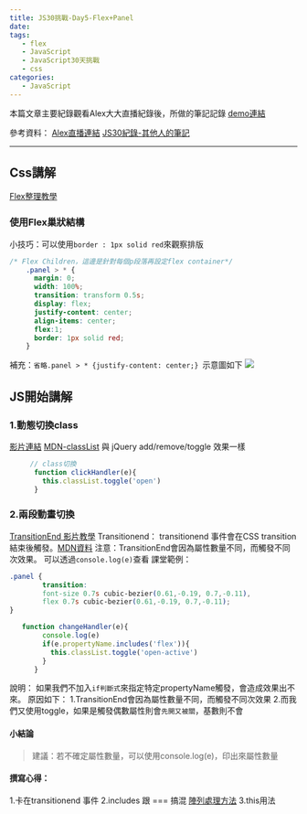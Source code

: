 ```yaml
---
title: JS30挑戰-Day5-Flex+Panel
date: 
tags:
   - flex
   - JavaScript
   - JavaScript30天挑戰 
   - css
categories:
   - JavaScript
---
```


本篇文章主要紀錄觀看Alex大大直播紀錄後，所做的筆記記錄
[demo連結](https://chun-wen.github.io/JavaScript30/05%20-%20Flex%20Panel%20Gallery/index-chunwen.html)

參考資料：
[Alex直播連結](https://www.youtube.com/watch?v=7hGFTNGommU&list=PLEfh-m_KG4dYbxVoYDyT_fmXZHnuKg2Fq&index=5)
[JS30紀錄-其他人的筆記](https://shunnien.github.io/2017/12/18/Javascript30days-5/)
<!-- more -->
- - - -
## Css講解
[Flex整理教學](https://chun-wen.github.io/2019/09/03/2019-09-03Flex%E6%8E%92%E7%89%88%E6%95%B4%E7%90%86/#more)
### 使用Flex巢狀結構
小技巧：可以使用`border : 1px solid red`來觀察排版

```css
/* Flex Children，這邊是針對每個p段落再設定flex container*/
    .panel > * {
      margin: 0;
      width: 100%;
      transition: transform 0.5s;
      display: flex;
      justify-content: center;
      align-items: center;
      flex:1;
      border: 1px solid red;
    }
```
補充：`省略.panel > * {justify-content: center;} `示意圖如下
![](https://i.imgur.com/yBHTdgK.png)


## JS開始講解
### 1.動態切換class
[影片連結](https://youtu.be/7hGFTNGommU?list=PLEfh-m_KG4dYbxVoYDyT_fmXZHnuKg2Fq&t=1524)
[MDN-classList](https://developer.mozilla.org/zh-TW/docs/Web/API/Element/classList) 與 jQuery add/remove/toggle 效果一樣
```javascript
     // class切換
      function clickHandler(e){
        this.classList.toggle('open')
      }
```

### 2.兩段動畫切換
[TransitionEnd 影片教學](https://youtu.be/7hGFTNGommU?list=PLEfh-m_KG4dYbxVoYDyT_fmXZHnuKg2Fq&t=2362)
Transitionend：
transitionend 事件會在CSS transition  結束後觸發。[MDN資料](https://developer.mozilla.org/zh-CN/docs/Web/Events/transitionend)
注意：TransitionEnd會因為屬性數量不同，而觸發不同次效果。
可以透過`console.log(e)`查看
課堂範例：
```css
.panel {
        transition:
        font-size 0.7s cubic-bezier(0.61,-0.19, 0.7,-0.11),
        flex 0.7s cubic-bezier(0.61,-0.19, 0.7,-0.11);
}
```
```javascript
   function changeHandler(e){
        console.log(e)
        if(e.propertyName.includes('flex')){
          this.classList.toggle('open-active')
        }
      }
```
說明：
如果我們不加入`if判斷式`來指定特定propertyName觸發，會造成效果出不來。
原因如下：
1.TransitionEnd會因為屬性數量不同，而觸發不同次效果
2.而我們又使用toggle，如果是觸發偶數屬性則會`先開又被關`，基數則不會

#### 小結論
>建議：若不確定屬性數量，可以使用console.log(e)，印出來屬性數量

#### 撰寫心得：
1.卡在transitionend 事件
2.includes 跟 === 搞混   [陣列處理方法](https://chun-wen.github.io/2019/08/30/2019-08-30-JavaScript%20%E9%99%A3%E5%88%97%E8%99%95%E7%90%86%E6%96%B9%E6%B3%95/)
3.this用法 